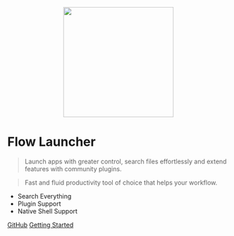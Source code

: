<p align="center">
  <a href="https://flow-launcher.github.io">
	<img width="250px" src="https://raw.githubusercontent.com/Flow-Launcher/Flow.Launcher/5ba4514f31e624c679628d4dfe89036c0e24006c/Doc/Logo/resources/flow-header-square-transparent.png">
  </a>
</p>

# Flow Launcher

> Launch apps with greater control, search files effortlessly and extend features with community plugins.

> Fast and fluid productivity tool of choice that helps your workflow.

- Search Everything
- Plugin Support
- Native Shell Support

[GitHub](https://github.com/Flow-Launcher/Flow.Launcher)
[Getting Started](#welcome)
